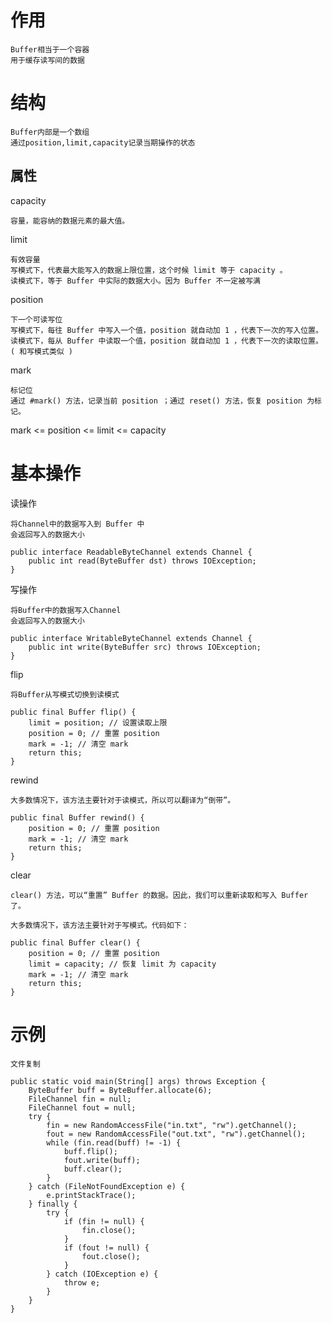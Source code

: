 
# 作用

    Buffer相当于一个容器
    用于缓存读写间的数据

# 结构

    Buffer内部是一个数组
    通过position,limit,capacity记录当期操作的状态


## 属性

capacity

    容量，能容纳的数据元素的最大值。

limit 

    有效容量
    写模式下，代表最大能写入的数据上限位置，这个时候 limit 等于 capacity 。
    读模式下，等于 Buffer 中实际的数据大小。因为 Buffer 不一定被写满

position 

    下一个可读写位
    写模式下，每往 Buffer 中写入一个值，position 就自动加 1 ，代表下一次的写入位置。
    读模式下，每从 Buffer 中读取一个值，position 就自动加 1 ，代表下一次的读取位置。( 和写模式类似 )


mark 

    标记位
    通过 #mark() 方法，记录当前 position ；通过 reset() 方法，恢复 position 为标记。


mark <= position <= limit <= capacity






# 基本操作


读操作

    将Channel中的数据写入到 Buffer 中
    会返回写入的数据大小

    public interface ReadableByteChannel extends Channel {
        public int read(ByteBuffer dst) throws IOException;
    }

   
    
写操作

    将Buffer中的数据写入Channel
    会返回写入的数据大小

    public interface WritableByteChannel extends Channel {
        public int write(ByteBuffer src) throws IOException; 
    }
    
 
flip 

    将Buffer从写模式切换到读模式

    public final Buffer flip() {
        limit = position; // 设置读取上限
        position = 0; // 重置 position
        mark = -1; // 清空 mark
        return this;
    }

rewind

    大多数情况下，该方法主要针对于读模式，所以可以翻译为“倒带”。

    public final Buffer rewind() {
        position = 0; // 重置 position
        mark = -1; // 清空 mark
        return this;
    }


clear

    clear() 方法，可以“重置” Buffer 的数据。因此，我们可以重新读取和写入 Buffer 了。

    大多数情况下，该方法主要针对于写模式。代码如下：

    public final Buffer clear() {
        position = 0; // 重置 position
        limit = capacity; // 恢复 limit 为 capacity
        mark = -1; // 清空 mark
        return this;
    }


# 示例


    文件复制

    public static void main(String[] args) throws Exception {
        ByteBuffer buff = ByteBuffer.allocate(6);
        FileChannel fin = null;
        FileChannel fout = null;
        try {
            fin = new RandomAccessFile("in.txt", "rw").getChannel();
            fout = new RandomAccessFile("out.txt", "rw").getChannel();
            while (fin.read(buff) != -1) {
                buff.flip();
                fout.write(buff);
                buff.clear();
            }
        } catch (FileNotFoundException e) {
            e.printStackTrace();
        } finally {
            try {
                if (fin != null) {
                    fin.close();
                }
                if (fout != null) {
                    fout.close();
                }
            } catch (IOException e) {
                throw e;
            }
        }
    }
    
    




